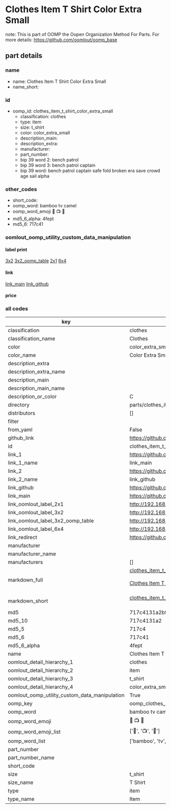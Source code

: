 # Clothes Item T Shirt Color Extra Small  

note: This is part of OOMP the Oopen Organization Method For Parts. For more details: https://github.com/oomlout/oomp_base

##  part details
  







### name
* name: Clothes Item T Shirt Color Extra Small
* name_short: 
### id
* oomp_id: clothes_item_t_shirt_color_extra_small
  * classification: clothes
  * type: item
  * size: t_shirt
  * color: color_extra_small
  * description_main: 
  * description_extra: 
  * manufacturer: 
  * part_number: 
  * bip 39 word 2: bench patrol
  * bip 39 word 3: bench patrol captain
  * bip 39 word: bench patrol captain safe fold broken era save crowd age sail alpha

### other_codes
* short_code: 
* oomp_word: bamboo tv camel
* oomp_word_emoji :bamboo: :tv: :camel:
* md5_6_alpha: 4fept
* md5_6: 717c41






### oomlout_oomp_utility_custom_data_manipulation
#### label print
[3x2](http://192.168.1.245:1112/?label=oomp%204fept)
[3x2_oomp_table](http://192.168.1.108:1112/?label=oomp%204fept)
[2x1](http://192.168.1.242:1112/?label=oomp%204fept)
[6x4](http://192.168.1.55:1112/?label=oomp%204fept)    

#### link

[link_main](https://github.com/oomlout/oomlout_oomp_version_1_messy/tree/main/parts/clothes_item_t_shirt_color_extra_small) [link_github](https://github.com/oomlout/oomlout_oomp_version_1_messy/tree/main/parts/clothes_item_t_shirt_color_extra_small)                             

#### price







### all codes 
| key | value |  
| --- | --- |  
| classification | clothes |  
| classification_name | Clothes |  
| color | color_extra_small |  
| color_name | Color Extra Small |  
| description_extra |  |  
| description_extra_name |  |  
| description_main |  |  
| description_main_name |  |  
| description_or_color | C  |  
| directory | parts/clothes_item_t_shirt_color_extra_small |  
| distributors | [] |  
| filter |  |  
| from_yaml | False |  
| github_link | https://github.com/oomlout/oomlout_oomp_part_src/tree/main/parts/clothes_item_t_shirt_color_extra_small |  
| id | clothes_item_t_shirt_color_extra_small |  
| link_1 | https://github.com/oomlout/oomlout_oomp_version_1_messy/tree/main/parts/clothes_item_t_shirt_color_extra_small |  
| link_1_name | link_main |  
| link_2 | https://github.com/oomlout/oomlout_oomp_version_1_messy/tree/main/parts/clothes_item_t_shirt_color_extra_small |  
| link_2_name | link_github |  
| link_github | https://github.com/oomlout/oomlout_oomp_version_1_messy/tree/main/parts/clothes_item_t_shirt_color_extra_small |  
| link_main | https://github.com/oomlout/oomlout_oomp_version_1_messy/tree/main/parts/clothes_item_t_shirt_color_extra_small |  
| link_oomlout_label_2x1 | http://192.168.1.242:1112/?label=oomp%204fept |  
| link_oomlout_label_3x2 | http://192.168.1.245:1112/?label=oomp%204fept |  
| link_oomlout_label_3x2_oomp_table | http://192.168.1.108:1112/?label=oomp%204fept |  
| link_oomlout_label_6x4 | http://192.168.1.55:1112/?label=oomp%204fept |  
| link_redirect | https://github.com/oomlout/oomlout_oomp_version_1_messy/tree/main/parts/clothes_item_t_shirt_color_extra_small |  
| manufacturer |  |  
| manufacturer_name |  |  
| manufacturers | [] |  
| markdown_full | [clothes_item_t_shirt_color_extra_small](none)<br>[](none)<br>[Clothes Item T Shirt Color Extra Small](none)<br><br> |  
| markdown_short | [clothes_item_t_shirt_color_extra_small](none)<br><br> |  
| md5 | 717c4131a2bfc988722d4be0446848a8 |  
| md5_10 | 717c4131a2 |  
| md5_5 | 717c4 |  
| md5_6 | 717c41 |  
| md5_6_alpha | 4fept |  
| name | Clothes Item T Shirt Color Extra Small |  
| oomlout_detail_hierarchy_1 | clothes |  
| oomlout_detail_hierarchy_2 | item |  
| oomlout_detail_hierarchy_3 | t_shirt |  
| oomlout_detail_hierarchy_4 | color_extra_small |  
| oomlout_oomp_utility_custom_data_manipulation | True |  
| oomp_key | oomp_clothes_item_t_shirt_color_extra_small |  
| oomp_word | bamboo tv camel |  
| oomp_word_emoji | :bamboo: :tv: :camel: |  
| oomp_word_emoji_list | [':bamboo:', ':tv:', ':camel:'] |  
| oomp_word_list | ['bamboo', 'tv', 'camel'] |  
| part_number |  |  
| part_number_name |  |  
| short_code |  |  
| size | t_shirt |  
| size_name | T Shirt |  
| type | item |  
| type_name | Item |  
